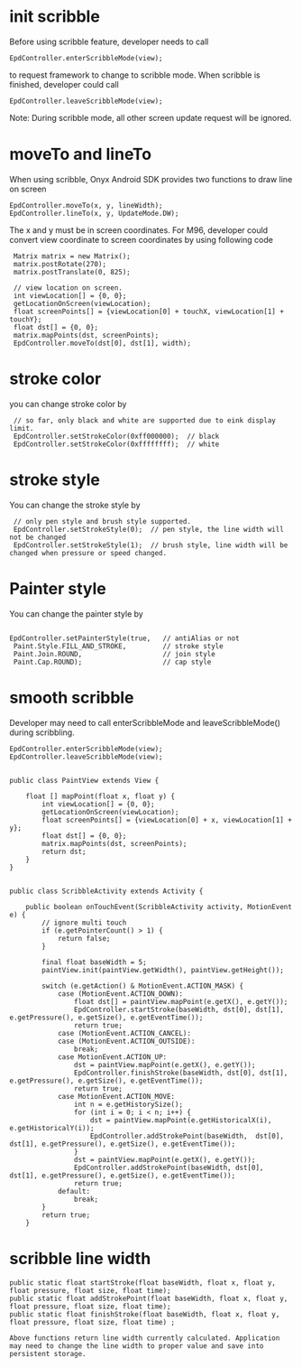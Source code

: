 # init scribble 

Before using scribble feature, developer needs to call 

```
EpdController.enterScribbleMode(view);
```
to request framework to change to scribble mode. When scribble is finished, developer could call

```
EpdController.leaveScribbleMode(view);
```

Note: During scribble mode, all other screen update request will be ignored.


# moveTo and lineTo

When using scribble, Onyx Android SDK provides two functions to draw line on screen

```
EpdController.moveTo(x, y, lineWidth);
EpdController.lineTo(x, y, UpdateMode.DW);
```

The x and y must be in screen coordinates. For M96, developer could convert view coordinate to screen coordinates by using following code

```
 Matrix matrix = new Matrix();
 matrix.postRotate(270);
 matrix.postTranslate(0, 825);
 
 // view location on screen.
 int viewLocation[] = {0, 0};
 getLocationOnScreen(viewLocation);
 float screenPoints[] = {viewLocation[0] + touchX, viewLocation[1] + touchY};
 float dst[] = {0, 0};
 matrix.mapPoints(dst, screenPoints);
 EpdController.moveTo(dst[0], dst[1], width);
```

# stroke color 

you can change stroke color by 

```
 // so far, only black and white are supported due to eink display limit.
 EpdController.setStrokeColor(0xff000000);  // black
 EpdController.setStrokeColor(0xffffffff);  // white

```

# stroke style
You can change the stroke style by 

```
 // only pen style and brush style supported.
 EpdController.setStrokeStyle(0);  // pen style, the line width will not be changed
 EpdController.setStrokeStyle(1);  // brush style, line width will be changed when pressure or speed changed.

```

# Painter style

You can change the painter style by 

```

EpdController.setPainterStyle(true,   // antiAlias or not
 Paint.Style.FILL_AND_STROKE,         // stroke style
 Paint.Join.ROUND,                    // join style
 Paint.Cap.ROUND);                    // cap style

```

smooth scribble
=============================

Developer may need to call enterScribbleMode and leaveScribbleMode() during scribbling. 

```
EpdController.enterScribbleMode(view);
EpdController.leaveScribbleMode(view);

```
```

public class PaintView extends View {

    float [] mapPoint(float x, float y) {
        int viewLocation[] = {0, 0};
        getLocationOnScreen(viewLocation);
        float screenPoints[] = {viewLocation[0] + x, viewLocation[1] + y};
        float dst[] = {0, 0};
        matrix.mapPoints(dst, screenPoints);
        return dst;
    }
}


public class ScribbleActivity extends Activity {

    public boolean onTouchEvent(ScribbleActivity activity, MotionEvent e) {
        // ignore multi touch
        if (e.getPointerCount() > 1) {
            return false;
        }

        final float baseWidth = 5;
        paintView.init(paintView.getWidth(), paintView.getHeight());

        switch (e.getAction() & MotionEvent.ACTION_MASK) {
            case (MotionEvent.ACTION_DOWN):
                float dst[] = paintView.mapPoint(e.getX(), e.getY());
                EpdController.startStroke(baseWidth, dst[0], dst[1], e.getPressure(), e.getSize(), e.getEventTime());
                return true;
            case (MotionEvent.ACTION_CANCEL):
            case (MotionEvent.ACTION_OUTSIDE):
                break;
            case MotionEvent.ACTION_UP:
                dst = paintView.mapPoint(e.getX(), e.getY());
                EpdController.finishStroke(baseWidth, dst[0], dst[1], e.getPressure(), e.getSize(), e.getEventTime());
                return true;
            case MotionEvent.ACTION_MOVE:
                int n = e.getHistorySize();
                for (int i = 0; i < n; i++) {
                    dst = paintView.mapPoint(e.getHistoricalX(i), e.getHistoricalY(i));
                    EpdController.addStrokePoint(baseWidth,  dst[0], dst[1], e.getPressure(), e.getSize(), e.getEventTime());
                }
                dst = paintView.mapPoint(e.getX(), e.getY());
                EpdController.addStrokePoint(baseWidth, dst[0], dst[1], e.getPressure(), e.getSize(), e.getEventTime());
                return true;
            default:
                break;
        }
        return true;
    }

```

# scribble line width

```
public static float startStroke(float baseWidth, float x, float y, float pressure, float size, float time);
public static float addStrokePoint(float baseWidth, float x, float y, float pressure, float size, float time);
public static float finishStroke(float baseWidth, float x, float y, float pressure, float size, float time) ;

Above functions return line width currently calculated. Application may need to change the line width to proper value and save into persistent storage.

```